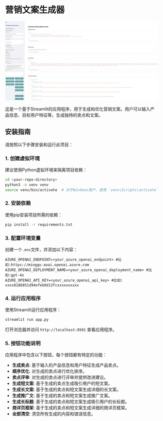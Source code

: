 # 营销文案生成器

![AI Marketing Generator Screenshot](images/screenshot_AI_marketing_generator.jpeg)

这是一个基于Streamlit的应用程序，用于生成和优化营销文案。用户可以输入产品信息、目标用户特征等，生成独特的卖点和文案。

## 安装指南

请按照以下步骤安装和运行此项目：



### 1. 创建虚拟环境

建议使用Python虚拟环境来隔离项目依赖：

```bash
cd <your-repo-directory>
python3 -m venv venv
source venv/bin/activate  # 对于Windows用户，使用 `venv\Scripts\activate`
```

### 2. 安装依赖

使用pip安装项目所需的依赖：

```bash
pip install -r requirements.txt
```

### 3. 配置环境变量

创建一个`.env`文件，并添加以下内容：

```plaintext
AZURE_OPENAI_ENDPOINT=<your_azure_openai_endpoint> #比如:https://minggu-aoai.openai.azure.com
AZURE_OPENAI_DEPLOYMENT_NAME=<your_azure_openai_deployment_name> #比如:gpt-4o
AZURE_OPENAI_API_KEY=<your_azure_openai_api_key> #比如: xxxx8186851d94efeb0d13fcxxxxxxxxxx
```

### 4. 运行应用程序

使用Streamlit运行应用程序：

```bash
streamlit run app.py
```

打开浏览器并访问 `http://localhost:8501` 查看应用程序。

### 5. 按钮功能说明

应用程序中包含以下按钮，每个按钮都有特定的功能：

- **生成卖点**: 基于输入的产品信息和用户特征生成产品卖点。
- **顺序优化**: 对生成的卖点进行优化排序。
- **卖点评审**: 对生成的卖点进行评审并提供改进建议。
- **生成短文案**: 基于生成的卖点生成吸引用户的短文案。
- **生成长文案**: 基于生成的卖点和短文案生成详细的长文案。
- **生成推广文**: 基于生成的卖点和短文案生成推广文案。
- **生成长标题**: 基于生成的卖点和短文案生成吸引用户的长标题。
- **商详页框架**: 基于生成的卖点和短文案生成详细的商详页框架。
- **全部清空**: 清空所有生成的内容和错误信息。
